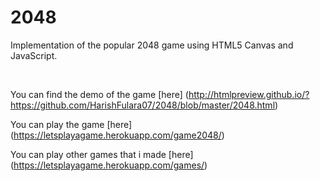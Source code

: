 # 2048
Implementation of the popular 2048 game using HTML5 Canvas and JavaScript.

<br>

You can find the demo of the game [here] (http://htmlpreview.github.io/?https://github.com/HarishFulara07/2048/blob/master/2048.html)

You can play the game [here] (https://letsplayagame.herokuapp.com/game2048/)

You can play other games that i made [here] (https://letsplayagame.herokuapp.com/games/)
